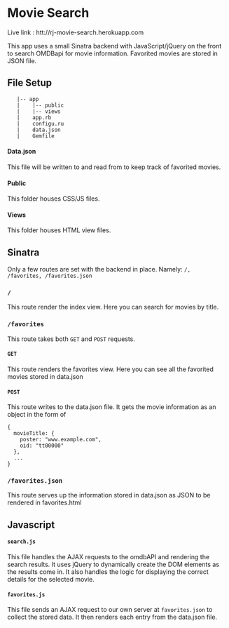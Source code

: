 # Movie Search

Live link : htt://rj-movie-search.herokuapp.com

This app uses a small Sinatra backend with JavaScript/jQuery on the front to search OMDBapi for movie information. Favorited movies are stored in JSON file.


## File Setup

```
   |-- app
   |    |-- public
   |    |-- views
   |    app.rb
   |    configu.ru
   |    data.json
   |    Gemfile
```
#### Data.json
This file will be written to and read from to keep track of favorited movies.

#### Public
This folder houses CSS/JS files.

#### Views
This folder houses HTML view files.

## Sinatra

Only a few routes are set with the backend in place. Namely: `/, /favorites, /favorites.json`

### `/`
This route render the index view. Here you can search for movies by title.

### `/favorites`
This route takes both `GET` and `POST` requests.

#### `GET`
This route renders the favorites view. Here you can see all the favorited movies stored in data.json

#### `POST`
This route writes to the data.json file. It gets the movie information as an object in the form of
```
{
  movieTitle: {
    poster: "www.example.com",
    oid: "tt00000"
  },
  ...
}
```
### `/favorites.json`
This route serves up the information stored in data.json as JSON to be rendered in favorites.html

## Javascript

#### `search.js`
This file handles the AJAX requests to the omdbAPI and rendering the search results. It uses jQuery to dynamically create the DOM elements as the results come in. It also handles the logic for displaying the correct details for the selected movie.

#### `favorites.js`
This file sends an AJAX request to our own server at `favorites.json` to collect the stored data. It then renders each entry from the data.json file.

